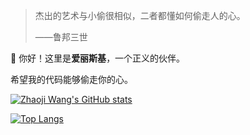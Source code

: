 > 杰出的艺术与小偷很相似，二者都懂如何偷走人的心。
> 
> ——鲁邦三世

👋 你好！这里是**爱丽斯基**，一个正义的伙伴。

希望我的代码能够偷走你的心。

[![Zhaoji Wang's GitHub stats](https://github-readme-stats.vercel.app/api?username=frederick-wang&count_private=true)](https://github.com/anuraghazra/github-readme-stats)


[![Top Langs](https://github-readme-stats.vercel.app/api/top-langs/?username=frederick-wang)](https://github.com/anuraghazra/github-readme-stats)
